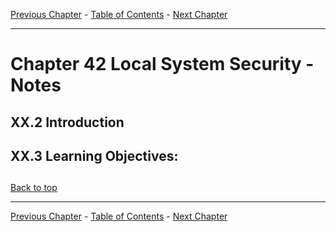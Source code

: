 [Previous Chapter](../Ch41-securitymodules/notes_Ch41.md) - [Table of Contents](../README.md#table-of-contents) - [Next Chapter](../Ch43-troubleshooting/notes_Ch43.md)

---

# Chapter 42 Local System Security - Notes

## XX.2 Introduction


## XX.3 Learning Objectives:



##

[Back to top](#)

---

[Previous Chapter](../Ch41-securitymodules/notes_Ch41.md) - [Table of Contents](../README.md#table-of-contents) - [Next Chapter](../Ch43-troubleshooting/notes_Ch43.md)

